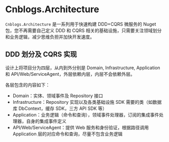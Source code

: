 # Cnblogs.Architecture

`Cnblogs.Architecture` 是一系列用于快速构建 DDD+CQRS 微服务的 Nuget 包，您不再需要自己定义 DDD 和 CQRS 相关的基础设施，只需要关注领域划分和业务逻辑，减少思维负担并加快开发速度。

## DDD 划分及 CQRS 实现

设计上将项目分为四层，从内到外分别是 Domain, Infrastructure, Application 和 API/Web/ServiceAgent，外层依赖内层，内层不会依赖外层。

各层包含的内容如下：

- Domain：实体、领域事件及 Repository 接口
- Infrastructure：Repository 实现以及各类基础设施 SDK 需要的类（如数据库 DbContext，缓存 SDK，三方 API SDK 等）
- Application：业务逻辑（命令和查询），领域事件处理器，订阅的集成事件处理器，自身的集成事件定义
- API/Web/ServiceAgent：提供 Web 服务和身份验证，根据路径调用 Application 层的对应命令和查询，尽量不包含业务逻辑